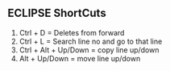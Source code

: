 ## ECLIPSE ShortCuts

1. Ctrl + D = Deletes from forward
2. Ctrl + L = Search line no and go to that line
3. Ctrl + Alt + Up/Down = copy line up/down
4. Alt + Up/Down = move line up/down 